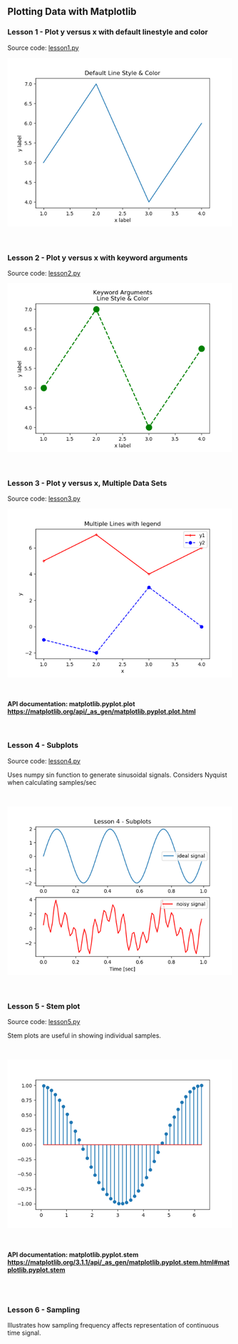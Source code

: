 ## Plotting Data with Matplotlib

### Lesson 1 - Plot y versus x with default linestyle and color

Source code: [lesson1.py](lesson1.py)<br>

![lesson 1](./images/lesson1.png "lesson 1")
<br>
<br>
<br>

### Lesson 2 - Plot y versus x with keyword arguments

Source code: [lesson2.py](lesson2.py)<br>

![lesson 2](./images/lesson2.png "lesson 2")
<br>
<br>
<br>

### Lesson 3 - Plot y versus x, Multiple Data Sets

Source code: [lesson3.py](lesson3.py)<br>

![lesson 3](./images/lesson3.png "lesson 3")
<br>
<br>
<br>

**API documentation: matplotlib.pyplot.plot https://matplotlib.org/api/_as_gen/matplotlib.pyplot.plot.html**
<br>
<br>
<br>


### Lesson 4 - Subplots

Source code: [lesson4.py](lesson4.py)
<br>
<p>Uses numpy sin function to generate sinusoidal signals. Considers Nyquist when calculating samples/sec</p><br>


![lesson 4](./images/lesson4.png "subplots")
<br>
<br>
<br>

### Lesson 5 - Stem plot

Source code: [lesson5.py](lesson5.py)
<br>
<p>Stem plots are useful in showing individual samples.</p><br>


![lesson 5](./images/lesson5.png "stem plot")
<br>
<br>
<br>


**API documentation: matplotlib.pyplot.stem https://matplotlib.org/3.1.1/api/_as_gen/matplotlib.pyplot.stem.html#matplotlib.pyplot.stem**

</br></br>

### Lesson 6 - Sampling

Illustrates how sampling frequency affects representation of continuous time signal.
